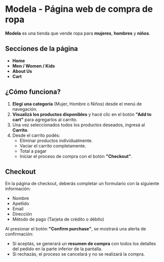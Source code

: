 
# Modela - Página web de compra de ropa

**Modela** es una tienda que vende ropa para **mujeres**, **hombres** y **niños**.

## Secciones de la página

- **Home**
- **Men / Women / Kids**
- **About Us**
- **Cart**

## ¿Cómo funciona?

1. **Elegí una categoría** (Mujer, Hombre o Niños) desde el menú de navegación.
2. **Visualizá los productos disponibles** y hacé clic en el botón **"Add to cart"** para agregarlos al carrito.
3. Una vez seleccionados todos los productos deseados, ingresá al **Carrito**.
4. Desde el carrito podés:
   - Eliminar productos individualmente.
   - Vaciar el carrito completamente.
   - Total a pagar   
   - Iniciar el proceso de compra con el botón **"Checkout"**.


## Checkout

En la página de checkout, deberás completar un formulario con la siguiente información:

- Nombre
- Apellido
- Email
- Dirección
- Método de pago (Tarjeta de crédito o débito)

Al presionar el botón **"Confirm purchase"**, se mostrará una alerta de confirmación:

- Si aceptás, se generará un **resumen de compra** con todos los detalles del pedido en la parte inferior de la pantalla.
- Si rechazás, el proceso se cancelará y no se realizará la compra.
